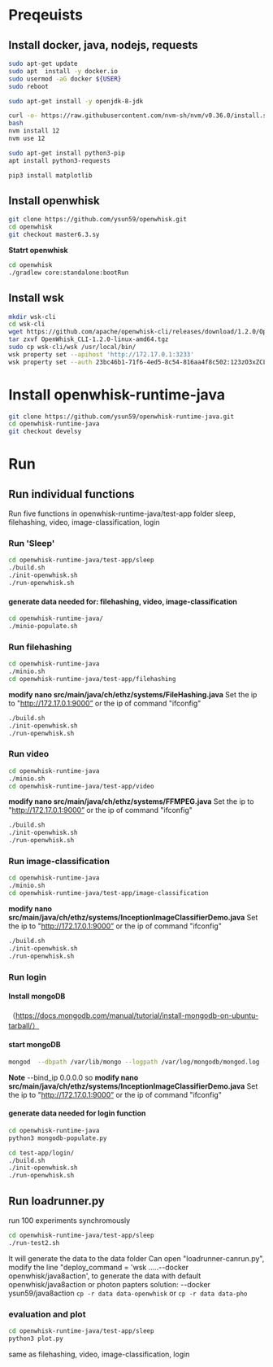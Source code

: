 # Preqeuists
## Install docker, java, nodejs, requests
```bash
sudo apt-get update
sudo apt  install -y docker.io
sudo usermod -aG docker ${USER}
sudo reboot
```

```bash
sudo apt-get install -y openjdk-8-jdk
```

```bash
curl -o- https://raw.githubusercontent.com/nvm-sh/nvm/v0.36.0/install.sh | bash
bash
nvm install 12
nvm use 12
```

```bash
sudo apt-get install python3-pip
apt install python3-requests

pip3 install matplotlib
```

## Install openwhisk
```bash
git clone https://github.com/ysun59/openwhisk.git
cd openwhisk
git checkout master6.3.sy
```
**Statrt openwhisk**
```bash
cd openwhisk
./gradlew core:standalone:bootRun 
```

## Install wsk
```bash
mkdir wsk-cli
cd wsk-cli
wget https://github.com/apache/openwhisk-cli/releases/download/1.2.0/OpenWhisk_CLI-1.2.0-linux-amd64.tgz
tar zxvf OpenWhisk_CLI-1.2.0-linux-amd64.tgz
sudo cp wsk-cli/wsk /usr/local/bin/
wsk property set --apihost 'http://172.17.0.1:3233'
wsk property set --auth 23bc46b1-71f6-4ed5-8c54-816aa4f8c502:123zO3xZCLrMN6v2BKK1dXYFpXlPkccOFqm12CdAsMgRU4VrNZ9lyGVCGuMDGIwP
```


# Install openwhisk-runtime-java
```bash
git clone https://github.com/ysun59/openwhisk-runtime-java.git
cd openwhisk-runtime-java
git checkout develsy
```

# Run
## Run individual functions
Run five functions in openwhisk-runtime-java/test-app folder
sleep, filehashing, video, image-classification, login
### Run 'Sleep'
```bash
cd openwhisk-runtime-java/test-app/sleep
./build.sh
./init-openwhisk.sh
./run-openwhisk.sh
```
#### generate data needed for: filehashing, video, image-classification
```bash
cd openwhisk-runtime-java/
./minio-populate.sh
```
### Run filehashing
```bash
cd openwhisk-runtime-java
./minio.sh
cd openwhisk-runtime-java/test-app/filehashing
```
**modify nano src/main/java/ch/ethz/systems/FileHashing.java**
Set the ip to "http://172.17.0.1:9000” or the ip of command "ifconfig"
```bash
./build.sh
./init-openwhisk.sh
./run-openwhisk.sh
```

### Run video
```bash
cd openwhisk-runtime-java
./minio.sh
cd openwhisk-runtime-java/test-app/video
```
**modify nano src/main/java/ch/ethz/systems/FFMPEG.java**
Set the ip to "http://172.17.0.1:9000” or the ip of command "ifconfig"
```bash
./build.sh
./init-openwhisk.sh
./run-openwhisk.sh
```

### Run image-classification
```bash
cd openwhisk-runtime-java
./minio.sh
cd openwhisk-runtime-java/test-app/image-classification
```
**modify nano src/main/java/ch/ethz/systems/InceptionImageClassifierDemo.java**
Set the ip to "http://172.17.0.1:9000” or the ip of command "ifconfig"
```bash
./build.sh
./init-openwhisk.sh
./run-openwhisk.sh
```

### Run login
#### Install mongoDB
（https://docs.mongodb.com/manual/tutorial/install-mongodb-on-ubuntu-tarball/）
#### start mongoDB
```bash
mongod  --dbpath /var/lib/mongo --logpath /var/log/mongodb/mongod.log --fork --bind_ip 0.0.0.0 
```
**Note** --bind_ip 0.0.0.0 so 
**modify nano src/main/java/ch/ethz/systems/InceptionImageClassifierDemo.java**
Set the ip to "http://172.17.0.1:9000” or the ip of command "ifconfig"

#### generate data needed for login function
```bash
cd openwhisk-runtime-java
python3 mongodb-populate.py
```

```bash
cd test-app/login/
./build.sh
./init-openwhisk.sh
./run-openwhisk.sh
```

## Run loadrunner.py
run 100 experiments synchromously
```bash
cd openwhisk-runtime-java/test-app/sleep
./run-test2.sh
```
It will generate the data to the data folder
Can open "loadrunner-canrun.py", modify the line "deploy_command = 'wsk .....--docker openwhisk/java8action', to generate the data with default openwhisk/java8action or photon papters solution: --docker ysun59/java8action 
`cp -r data data-openwhisk` or `cp -r data data-pho`

### evaluation and plot
```bash
cd openwhisk-runtime-java/test-app/sleep
python3 plot.py
```
same as filehashing, video, image-classification, login
